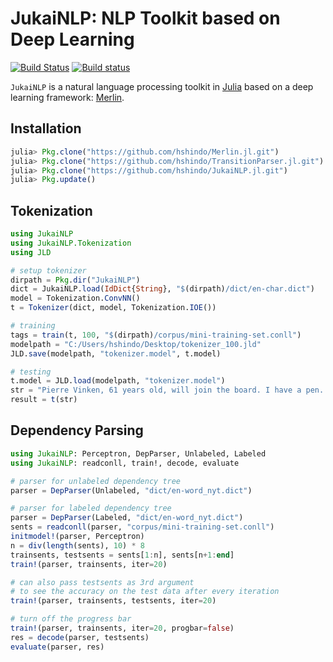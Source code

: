 # JukaiNLP: NLP Toolkit based on Deep Learning

[![Build Status](https://travis-ci.org/hshindo/JukaiNLP.jl.svg?branch=master)](https://travis-ci.org/hshindo/JukaiNLP.jl)
[![Build status](https://ci.appveyor.com/api/projects/status/github/hshindo/JukaiNLP.jl?branch=master)](https://ci.appveyor.com/project/hshindo/jukaiNLP-jl/branch/master)

`JukaiNLP` is a natural language processing toolkit in [Julia](http://julialang.org/) based on a deep learning framework: [Merlin](https://github.com/hshindo/Merlin.jl).

## Installation
```julia
julia> Pkg.clone("https://github.com/hshindo/Merlin.jl.git")
julia> Pkg.clone("https://github.com/hshindo/TransitionParser.jl.git")
julia> Pkg.clone("https://github.com/hshindo/JukaiNLP.jl.git")
julia> Pkg.update()
```

## Tokenization
```julia
using JukaiNLP
using JukaiNLP.Tokenization
using JLD

# setup tokenizer
dirpath = Pkg.dir("JukaiNLP")
dict = JukaiNLP.load(IdDict{String}, "$(dirpath)/dict/en-char.dict")
model = Tokenization.ConvNN()
t = Tokenizer(dict, model, Tokenization.IOE())

# training
tags = train(t, 100, "$(dirpath)/corpus/mini-training-set.conll")
modelpath = "C:/Users/hshindo/Desktop/tokenizer_100.jld"
JLD.save(modelpath, "tokenizer.model", t.model)

# testing
t.model = JLD.load(modelpath, "tokenizer.model")
str = "Pierre Vinken, 61 years old, will join the board. I have a pen. "
result = t(str)
```

## Dependency Parsing
```julia
using JukaiNLP: Perceptron, DepParser, Unlabeled, Labeled
using JukaiNLP: readconll, train!, decode, evaluate

# parser for unlabeled dependency tree
parser = DepParser(Unlabeled, "dict/en-word_nyt.dict")

# parser for labeled dependency tree
parser = DepParser(Labeled, "dict/en-word_nyt.dict")
sents = readconll(parser, "corpus/mini-training-set.conll")
initmodel!(parser, Perceptron)
n = div(length(sents), 10) * 8
trainsents, testsents = sents[1:n], sents[n+1:end]
train!(parser, trainsents, iter=20)

# can also pass testsents as 3rd argument
# to see the accuracy on the test data after every iteration
train!(parser, trainsents, testsents, iter=20)

# turn off the progress bar
train!(parser, trainsents, iter=20, progbar=false)
res = decode(parser, testsents)
evaluate(parser, res)
```
